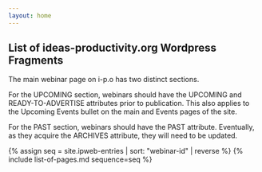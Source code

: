 ```yaml
---
layout: home
---
```

## List of ideas-productivity.org Wordpress Fragments

The main webinar page on i-p.o has two distinct sections.

For the UPCOMING section, webinars should have the UPCOMING and READY-TO-ADVERTISE attributes prior to publication.  This also applies to the Upcoming Events bullet on the main and Events pages of the site.

For the PAST section, webinars should have the PAST attribute.  Eventually, as they acquire the ARCHIVES attribute, they will need to be updated.

{% assign seq = site.ipweb-entries | sort: "webinar-id" | reverse %}
{% include list-of-pages.md sequence=seq %}
